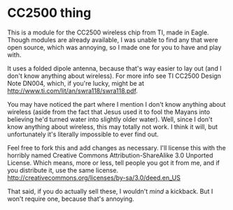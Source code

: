 CC2500 thing
===========================

This is a module for the CC2500 wireless chip from TI, made in Eagle. Though modules are already available, I was unable to find any that were open source, which was annoying, so I made one for you to have and play with.

It uses a folded dipole antenna, because that's way easier to lay out (and I don't know anything about wireless). For more info see TI CC2500 Design Note DN004, which, if you're lucky, might be at http://www.ti.com/lit/an/swra118/swra118.pdf.

You may have noticed the part where I mention I don't know anything about wireless (aside from the fact that Jesus used it to fool the Mayans into believing he'd turned water into slightly older water). Well, since I don't know anything about wireless, this may totally not work. I think it will, but unfortunately it's literally impossible to ever find out.

Feel free to fork this and add changes as necessary. I'll license this with the horribly named Creative Commons Attribution-ShareAlike 3.0 Unported License. Which means, more or less, tell people you got it from me, and if you distribute it, use the same license.
http://creativecommons.org/licenses/by-sa/3.0/deed.en_US

That said, if you do actually sell these, I wouldn't *mind* a kickback. But I won't require one, because that's annoying.